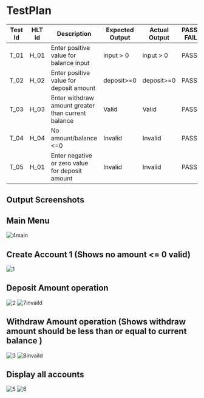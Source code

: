 # TestPlan

| Test Id | HLT id | Description | Expected Output | Actual Output | PASS\ FAIL |
| --------|--------|-------------|-----------------|---------------|------------|
| T_01     | H_01   | Enter positive value for balance input| input > 0 | input > 0| PASS |
| T_02     | H_02   | Enter positive value for deposit amount | deposit>=0 | deposit>=0 | PASS |
| T_03     | H_03   | Enter withdraw amount greater than current balance | Valid | Valid| PASS|
| T_04     | H_04   | No amount/balance <=0 | Invalid | Invalid | PASS|
| T_05     | H_01   | Enter negative or zero value for deposit amount |Invalid | Invalid | PASS |






## Output Screenshots
## Main Menu

![4main](https://user-images.githubusercontent.com/98818228/163027370-6011f670-5a05-45b5-bddc-bedbe0cf6bd3.PNG)


## Create Account 1 (Shows no amount <= 0 valid)


![1](https://user-images.githubusercontent.com/98818228/163027384-bb1ca16a-0bf3-4e9c-b119-ac30111cb5a4.PNG)


## Deposit Amount operation

![2](https://user-images.githubusercontent.com/98818228/163027357-7459737a-01ad-4acf-ae91-17719860bf0e.PNG)
![7invaild](https://user-images.githubusercontent.com/98818228/163028034-05fceb8b-fb67-41d3-8046-538165ce3fb8.PNG)

## Withdraw Amount operation (Shows withdraw amount should be less than or equal to current balance )

![3](https://user-images.githubusercontent.com/98818228/163027367-9e1d1348-ed0b-44a4-bccf-a9f7e5e8e72e.PNG)
![8invaild](https://user-images.githubusercontent.com/98818228/163028042-bd71e458-73f9-45ec-acf2-25fc7ee030b2.PNG)


## Display all accounts

![5](https://user-images.githubusercontent.com/98818228/163027375-917971bc-c4b0-428b-b63e-606c3c7ef709.PNG)
![6](https://user-images.githubusercontent.com/98818228/163027378-84ea2c09-9bad-4e25-96d6-61e81dbc2e6f.PNG)

